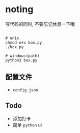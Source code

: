 # noting

写代码的同时, 不要忘记休息一下哦

```console

# unix
chmod u+x box.py
./box.py

# windows(path)
python3 box.py

```

## 配置文件

- `config.json`

## Todo

- 添加打卡
- 简单 `python` ui